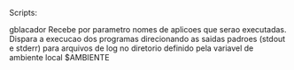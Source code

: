 Scripts:

gblacador
	Recebe por parametro nomes de aplicoes que serao executadas.
Dispara a execucao dos programas direcionando as saidas padroes (stdout e stderr) para arquivos de log no diretorio definido pela variavel de ambiente local $AMBIENTE
